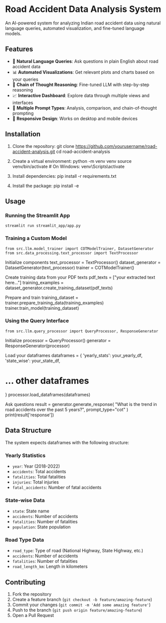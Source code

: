 # Road Accident Data Analysis System

An AI-powered system for analyzing Indian road accident data using natural language queries, automated visualization, and fine-tuned language models.

## Features

- 🤖 **Natural Language Queries**: Ask questions in plain English about road accident data
- 📊 **Automated Visualizations**: Get relevant plots and charts based on your queries
- 🧠 **Chain of Thought Reasoning**: Fine-tuned LLM with step-by-step reasoning
- 📈 **Interactive Dashboard**: Explore data through multiple views and interfaces
- 🔄 **Multiple Prompt Types**: Analysis, comparison, and chain-of-thought prompting
- 📱 **Responsive Design**: Works on desktop and mobile devices

## Installation

1. Clone the repository:
    git clone https://github.com/yourusername/road-accident-analysis.git
    cd road-accident-analysis

2. Create a virtual environment:
    python -m venv venv
    source venv/bin/activate # On Windows: venv\Scripts\activate

3. Install dependencies:
    pip install -r requirements.txt

4. Install the package:
    pip install -e 

## Usage

### Running the Streamlit App
    streamlit run streamlit_app/app.py

### Training a Custom Model
    from src.llm.model_trainer import COTModelTrainer, DatasetGenerator
    from src.data_processing.text_processor import TextProcessor

Initialize components
text_processor = TextProcessor()
dataset_generator = DatasetGenerator(text_processor)
trainer = COTModelTrainer()

Create training data from your PDF texts
pdf_texts = ["your extracted text here..."]
training_examples = dataset_generator.create_training_dataset(pdf_texts)

Prepare and train
training_dataset = trainer.prepare_training_data(training_examples)
trainer.train_model(training_dataset)


### Using the Query Interface
    from src.llm.query_processor import QueryProcessor, ResponseGenerator

Initialize
processor = QueryProcessor()
generator = ResponseGenerator(processor)

Load your dataframes
dataframes = {
'yearly_stats': your_yearly_df,
'state_wise': your_state_df,
# ... other dataframes
}
processor.load_dataframes(dataframes)

Ask questions
result = generator.generate_response(
"What is the trend in road accidents over the past 5 years?",
prompt_type="cot"
)
print(result['response'])


## Data Structure

The system expects dataframes with the following structure:

### Yearly Statistics
- `year`: Year (2018-2022)
- `accidents`: Total accidents
- `fatalities`: Total fatalities
- `injuries`: Total injuries
- `fatal_accidents`: Number of fatal accidents

### State-wise Data
- `state`: State name
- `accidents`: Number of accidents
- `fatalities`: Number of fatalities
- `population`: State population

### Road Type Data
- `road_type`: Type of road (National Highway, State Highway, etc.)
- `accidents`: Number of accidents
- `fatalities`: Number of fatalities
- `road_length_km`: Length in kilometers

## Contributing

1. Fork the repository
2. Create a feature branch (`git checkout -b feature/amazing-feature`)
3. Commit your changes (`git commit -m 'Add some amazing feature'`)
4. Push to the branch (`git push origin feature/amazing-feature`)
5. Open a Pull Request

